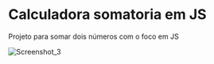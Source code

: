 # Calculadora somatoria em JS

Projeto para somar dois números com o foco em JS

![Screenshot_3](https://user-images.githubusercontent.com/81261507/165103433-bb00fad2-b9a1-49cf-b8ea-73ccd6b63dbb.jpg)
